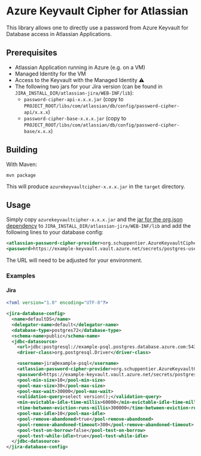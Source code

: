 # Azure Keyvault Cipher for Atlassian

This library allows one to directly use a password from Azure Keyvault for Database access in Atlassian Applications. 

## Prerequisites
* Atlassian Application running in Azure (e.g. on a VM)
* Managed Identity for the VM
* Access to the Keyvault with the Managed Identity ⚠
* The following two jars for your Jira version (can be found in `JIRA_INSTALL_DIR/atlassian-jira/WEB-INF/lib`):
    + `password-cipher-api-x.x.x.jar` (copy to `PROJECT_ROOT/libs/com/atlassian/db/config/password-cipher-api/x.x.x`)
    + `password-cipher-base-x.x.x.jar` (copy to `PROJECT_ROOT/libs/com/atlassian/db/config/password-cipher-base/x.x.x`)
    
## Building
With Maven:
```shell
mvn package
```
This will produce `azurekeyvaultcipher-x.x.x.jar` in the `target` directory.

## Usage
Simply copy `azurekeyvaultcipher-x.x.x.jar` and the
[jar for the org.json dependency](https://github.com/stleary/JSON-java) to
`JIRA_INSTALL_DIR/atlassian-jira/WEB-INF/lib` and add the following lines to your database config:

```xml
<atlassian-password-cipher-provider>org.schuppentier.AzureKeyvaultCipher</atlassian-password-cipher-provider>
<password>https://example-keyvault.vault.azure.net/secrets/postgres-user-jira</password>
```
The URL will need to be adjusted for your environment.


### Examples
#### Jira
```xml
<?xml version="1.0" encoding="UTF-8"?>

<jira-database-config>
  <name>defaultDS</name>
  <delegator-name>default</delegator-name>
  <database-type>postgres72</database-type>
  <schema-name>public</schema-name>
  <jdbc-datasource>
    <url>jdbc:postgresql://example-psql.postgres.database.azure.com:5432/jira</url>
    <driver-class>org.postgresql.Driver</driver-class>

    <username>jira@example-psql</username>
    <atlassian-password-cipher-provider>org.schuppentier.AzureKeyvaultCipher</atlassian-password-cipher-provider>
    <password>https://example-keyvault.vault.azure.net/secrets/postgres-user-jira</password>
    <pool-min-size>10</pool-min-size>
    <pool-max-size>30</pool-max-size>
    <pool-max-wait>30000</pool-max-wait>
    <validation-query>select version();</validation-query>
    <min-evictable-idle-time-millis>60000</min-evictable-idle-time-millis>
    <time-between-eviction-runs-millis>300000</time-between-eviction-runs-millis>
    <pool-max-idle>10</pool-max-idle>
    <pool-remove-abandoned>true</pool-remove-abandoned>
    <pool-remove-abandoned-timeout>300</pool-remove-abandoned-timeout>
    <pool-test-on-borrow>false</pool-test-on-borrow>
    <pool-test-while-idle>true</pool-test-while-idle>
  </jdbc-datasource>
</jira-database-config>
```